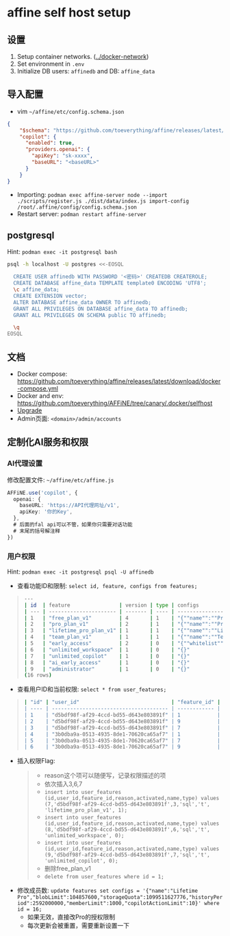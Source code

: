 # affine self host setup

## 设置

1. Setup container networks. ([../docker-network](../docker-network))
2. Set environment in `.env`
3. Initialize DB users: `affinedb` and DB: `affine_data`

## 导入配置

+ vim `~/affine/etc/config.schema.json`

```json
{
    "$schema": "https://github.com/toeverything/affine/releases/latest/download/config.schema.json",
    "copilot": {
      "enabled": true,
      "providers.openai": {
        "apiKey": "sk-xxxx",
        "baseURL": "<baseURL>"
      }
    }
}
```

+ Importing: `podman exec affine-server node --import ./scripts/register.js ./dist/data/index.js import-config /root/.affine/config/config.schema.json`
+ Restart server: `podman restart affine-server`

## postgresql

Hint: `podman exec -it postgresql bash`

```bash
psql -h localhost -U postgres <<-EOSQL

  CREATE USER affinedb WITH PASSWORD '<密码>' CREATEDB CREATEROLE;
  CREATE DATABASE affine_data TEMPLATE template0 ENCODING 'UTF8';
  \c affine_data;
  CREATE EXTENSION vector;
  ALTER DATABASE affine_data OWNER TO affinedb;
  GRANT ALL PRIVILEGES ON DATABASE affine_data TO affinedb;
  GRANT ALL PRIVILEGES ON SCHEMA public TO affinedb;

  \q
EOSQL
```

## 文档

+ Docker compose: <https://github.com/toeverything/affine/releases/latest/download/docker-compose.yml>
+ Docker and env: <https://github.com/toeverything/AFFiNE/tree/canary/.docker/selfhost>
+ [Upgrade](https://docs.affine.pro/docs/self-host-affine/affine-self-hosted-0.21-upgrade-guide)
+ Admin页面: `<domain>/admin/accounts`

## 定制化AI服务和权限

### AI代理设置

修改配置文件: `~/affine/etc/affine.js`

```ts
AFFiNE.use('copilot', {
  openai: {
    baseURL: 'https://API代理网址/v1',
    apiKey: '你的Key',
  },
  # 后面的fal api可以不管，如果你只需要对话功能
  # 末尾的括号解注释
})
```

### 用户权限

Hint: `podman exec -it postgresql psql -U affinedb`

+ 查看功能ID和限制: `select id, feature, configs from features;`
  
>```bash
>---
>| id  | feature                | version | type | configs                                                                                                                                                        | created_at                   | updated_at                   |
>| --- | ---------------------- | ------- | ---- | -------------------------------------------------------------------------------------------------------------------------------------------------------------- | ---------------------------- | ---------------------------- |
>| 1   | "free_plan_v1"         | 4       | 1    | "{""name"":""Pro"",""blobLimit"":104857600,""storageQuota"":107374182400,""historyPeriod"":2592000000,""memberLimit"":10,""copilotActionLimit"":10}"           | "2025-04-04 00:32:44.872+08" | "2025-04-06 00:23:20.525+08" |
>| 2   | "pro_plan_v1"          | 2       | 1    | "{""name"":""Pro"",""blobLimit"":104857600,""storageQuota"":107374182400,""historyPeriod"":2592000000,""memberLimit"":10,""copilotActionLimit"":10}"           | "2025-04-04 00:32:44.876+08" | "2025-04-06 00:23:20.531+08" |
>| 3   | "lifetime_pro_plan_v1" | 1       | 1    | "{""name"":""Lifetime Pro"",""blobLimit"":104857600,""storageQuota"":1099511627776,""historyPeriod"":2592000000,""memberLimit"":10,""copilotActionLimit"":10}" | "2025-04-04 00:32:44.878+08" | "2025-04-06 00:23:20.536+08" |
>| 4   | "team_plan_v1"         | 1       | 1    | "{""name"":""Team Workspace"",""blobLimit"":524288000,""storageQuota"":107374182400,""historyPeriod"":2592000000,""memberLimit"":1,""seatQuota"":21474836480}" | "2025-04-04 00:32:44.882+08" | "2025-04-06 00:23:20.541+08" |
>| 5   | "early_access"         | 2       | 0    | "{""whitelist"":[]}"                                                                                                                                           | "2025-04-04 00:32:44.886+08" | "2025-04-06 00:23:20.546+08" |
>| 6   | "unlimited_workspace"  | 1       | 0    | "{}"                                                                                                                                                           | "2025-04-04 00:32:44.888+08" | "2025-04-06 00:23:20.549+08" |
>| 7   | "unlimited_copilot"    | 1       | 0    | "{}"                                                                                                                                                           | "2025-04-04 00:32:44.893+08" | "2025-04-06 00:23:20.553+08" |
>| 8   | "ai_early_access"      | 1       | 0    | "{}"                                                                                                                                                           | "2025-04-04 00:32:44.895+08" | "2025-04-06 00:23:20.556+08" |
>| 9   | "administrator"        | 1       | 0    | "{}"                                                                                                                                                           | "2025-04-04 00:32:44.897+08" | "2025-04-06 00:23:20.559+08" |
>(16 rows)
>```

+ 查看用户ID和当前权限: `select * from user_features;`

>```bash
> | "id" | "user_id"                              | "feature_id" | "reason          | "created_at"                 | "expired_at" | "activated"  | "name"              | "type" |
> | ---- | -------------------------------------- | ------------ | ---------------- | ---------------------------- | ------------ | ------------ | ------------------- | ------ |
> | 1    | "d5bdf98f-af29-4ccd-bd55-d643e803891f" | 1            | "signup"         | "2025-04-04 00:36:01.703+08" | [null]       | true         | "free_plan_v1"      | 1      |
> | 2    | "d5bdf98f-af29-4ccd-bd55-d643e803891f" | 9            | "selfhost setup" | "2025-04-04 00:36:01.703+08" | [null]       | true         | "administrator"     | 0      |
> | 3    | "d5bdf98f-af29-4ccd-bd55-d643e803891f" | 7            | "admin panel"    | "2025-04-04 00:38:37.624+08" | [null]       | true         | "unlimited_copilot" | 0      |
> | 4    | "3b0dba9a-0513-4935-8de1-70620ca65af7" | 1            | "signup"         | "2025-04-04 00:36:01.703+08" | [null]       | true         | "free_plan_v1"      | 1      |
> | 5    | "3b0dba9a-0513-4935-8de1-70620ca65af7" | 7            | "admin panel"    | "2025-04-04 00:59:50.002+08" | [null]       | true         | "unlimited_copilot" | 0      |
> | 6    | "3b0dba9a-0513-4935-8de1-70620ca65af7" | 9            | "admin panel"    | "2025-04-04 00:59:50.012+08" | [null]       | true         | "administrator"     | 0      |
>```

+ 插入权限Flag:
  > + reason这个项可以随便写，记录权限描述的项
  > + 依次插入3,6,7
  >  + `insert into user_features (id,user_id,feature_id,reason,activated,name,type) values (7,'d5bdf98f-af29-4ccd-bd55-d643e803891f',3,'sql','t', 'lifetime_pro_plan_v1', 1);`
  >  + `insert into user_features (id,user_id,feature_id,reason,activated,name,type) values (8,'d5bdf98f-af29-4ccd-bd55-d643e803891f',6,'sql','t', 'unlimited_workspace', 0);`
  >  + `insert into user_features (id,user_id,feature_id,reason,activated,name,type) values (9,'d5bdf98f-af29-4ccd-bd55-d643e803891f',7,'sql','t', 'unlimited_copilot', 0);`
  > + 删除free_plan_v1
  >  + `delete from user_features where id = 1;`
+ 修改成员数: `update features set configs = '{"name":"Lifetime Pro","blobLimit":104857600,"storageQuota":1099511627776,"historyPeriod":2592000000,"memberLimit":1000,"copilotActionLimit":10}' where id = 16;`
  + 如果无效，直接改Pro的授权限制
  + 每次更新会被重置，需要重新设置一下

